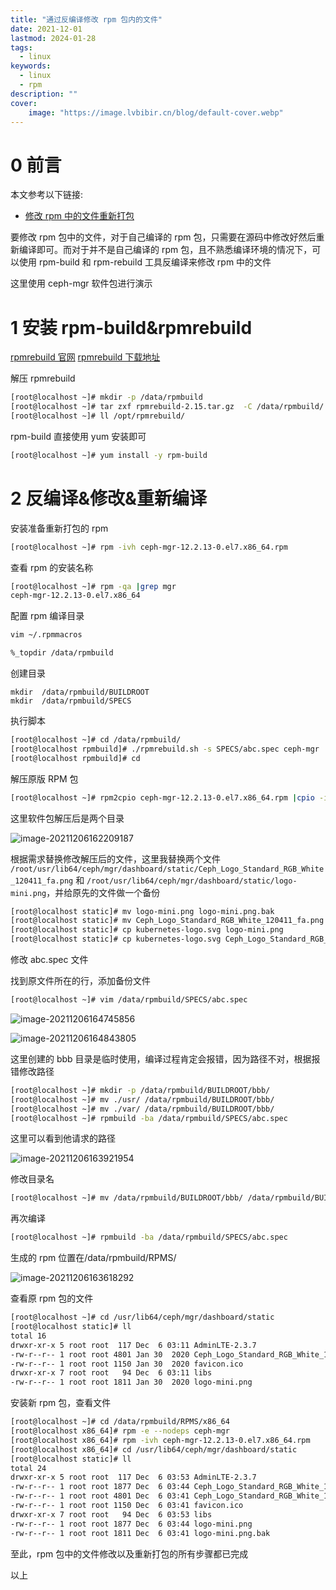 ```yaml
---
title: "通过反编译修改 rpm 包内的文件" 
date: 2021-12-01
lastmod: 2024-01-28
tags:
  - linux
keywords:
  - linux
  - rpm
description: "" 
cover:
    image: "https://image.lvbibir.cn/blog/default-cover.webp" 
---
```


# 0 前言

本文参考以下链接:

- [修改 rpm 中的文件重新打包](https://www.cnblogs.com/felixzh/p/10564895.html)

要修改 rpm 包中的文件，对于自己编译的 rpm 包，只需要在源码中修改好然后重新编译即可。而对于并不是自己编译的 rpm 包，且不熟悉编译环境的情况下，可以使用 rpm-build 和 rpm-rebuild 工具反编译来修改 rpm 中的文件

这里使用 ceph-mgr 软件包进行演示

# 1 安装 rpm-build&rpmrebuild

[rpmrebuild 官网](http://rpmrebuild.sourceforge.net) [rpmrebuild 下载地址](https://sourceforge.net/projects/rpmrebuild/files/rpmrebuild/2.15/rpmrebuild-2.15.tar.gz/download)

解压 rpmrebuild

```bash
[root@localhost ~]# mkdir -p /data/rpmbuild
[root@localhost ~]# tar zxf rpmrebuild-2.15.tar.gz  -C /data/rpmbuild/
[root@localhost ~]# ll /opt/rpmrebuild/
```

rpm-build 直接使用 yum 安装即可

```bash
[root@localhost ~]# yum install -y rpm-build
```

# 2 反编译&修改&重新编译

安装准备重新打包的 rpm

```bash
[root@localhost ~]# rpm -ivh ceph-mgr-12.2.13-0.el7.x86_64.rpm
```

查看 rpm 的安装名称

```bash
[root@localhost ~]# rpm -qa |grep mgr
ceph-mgr-12.2.13-0.el7.x86_64
```

配置 rpm 编译目录

```bash
vim ~/.rpmmacros

%_topdir /data/rpmbuild
```

创建目录

````
mkdir  /data/rpmbuild/BUILDROOT
mkdir  /data/rpmbuild/SPECS
````

执行脚本

```bash
[root@localhost ~]# cd /data/rpmbuild/
[root@localhost rpmbuild]# ./rpmrebuild.sh -s SPECS/abc.spec ceph-mgr
[root@localhost rpmbuild]# cd
```

解压原版 RPM 包

```bash
[root@localhost ~]# rpm2cpio ceph-mgr-12.2.13-0.el7.x86_64.rpm |cpio -idv
```

这里软件包解压后是两个目录

![image-20211206162209187](https://image.lvbibir.cn/blog/image-20211206162209187.png)

根据需求替换修改解压后的文件，这里我替换两个文件 `/root/usr/lib64/ceph/mgr/dashboard/static/Ceph_Logo_Standard_RGB_White_120411_fa.png` 和 `/root/usr/lib64/ceph/mgr/dashboard/static/logo-mini.png`，并给原先的文件做一个备份

```bash
[root@localhost static]# mv logo-mini.png logo-mini.png.bak
[root@localhost static]# mv Ceph_Logo_Standard_RGB_White_120411_fa.png Ceph_Logo_Standard_RGB_White_120411_fa.png.bak
[root@localhost static]# cp kubernetes-logo.svg logo-mini.png
[root@localhost static]# cp kubernetes-logo.svg Ceph_Logo_Standard_RGB_White_120411_fa.png
```

修改 abc.spec 文件

找到原文件所在的行，添加备份文件

```bash
[root@localhost ~]# vim /data/rpmbuild/SPECS/abc.spec
```

![image-20211206164745856](https://image.lvbibir.cn/blog/image-20211206164745856.png)

![image-20211206164843805](https://image.lvbibir.cn/blog/image-20211206164843805.png)

这里创建的 bbb 目录是临时使用，编译过程肯定会报错，因为路径不对，根据报错修改路径

```bash
[root@localhost ~]# mkdir -p /data/rpmbuild/BUILDROOT/bbb/
[root@localhost ~]# mv ./usr/ /data/rpmbuild/BUILDROOT/bbb/
[root@localhost ~]# mv ./var/ /data/rpmbuild/BUILDROOT/bbb/
[root@localhost ~]# rpmbuild -ba /data/rpmbuild/SPECS/abc.spec
```

这里可以看到他请求的路径

![image-20211206163921954](https://image.lvbibir.cn/blog/image-20211206163921954.png)

修改目录名

```bash
[root@localhost ~]# mv /data/rpmbuild/BUILDROOT/bbb/ /data/rpmbuild/BUILDROOT/ceph-mgr-12.2.13-0.el7.x86_64
```

再次编译

```bash
[root@localhost ~]# rpmbuild -ba /data/rpmbuild/SPECS/abc.spec
```

生成的 rpm 位置在/data/rpmbuild/RPMS/

![image-20211206163618292](https://image.lvbibir.cn/blog/image-20211206163618292.png)

查看原 rpm 包的文件

```bash
[root@localhost ~]# cd /usr/lib64/ceph/mgr/dashboard/static
[root@localhost static]# ll
total 16
drwxr-xr-x 5 root root  117 Dec  6 03:11 AdminLTE-2.3.7
-rw-r--r-- 1 root root 4801 Jan 30  2020 Ceph_Logo_Standard_RGB_White_120411_fa.png
-rw-r--r-- 1 root root 1150 Jan 30  2020 favicon.ico
drwxr-xr-x 7 root root   94 Dec  6 03:11 libs
-rw-r--r-- 1 root root 1811 Jan 30  2020 logo-mini.png
```

安装新 rpm 包，查看文件

```bash
[root@localhost ~]# cd /data/rpmbuild/RPMS/x86_64
[root@localhost x86_64]# rpm -e --nodeps ceph-mgr
[root@localhost x86_64]# rpm -ivh ceph-mgr-12.2.13-0.el7.x86_64.rpm
[root@localhost x86_64]# cd /usr/lib64/ceph/mgr/dashboard/static
[root@localhost static]# ll
total 24
drwxr-xr-x 5 root root  117 Dec  6 03:53 AdminLTE-2.3.7
-rw-r--r-- 1 root root 1877 Dec  6 03:44 Ceph_Logo_Standard_RGB_White_120411_fa.png
-rw-r--r-- 1 root root 4801 Dec  6 03:41 Ceph_Logo_Standard_RGB_White_120411_fa.png.bak
-rw-r--r-- 1 root root 1150 Dec  6 03:41 favicon.ico
drwxr-xr-x 7 root root   94 Dec  6 03:53 libs
-rw-r--r-- 1 root root 1877 Dec  6 03:44 logo-mini.png
-rw-r--r-- 1 root root 1811 Dec  6 03:41 logo-mini.png.bak
```

至此，rpm 包中的文件修改以及重新打包的所有步骤都已完成

以上

